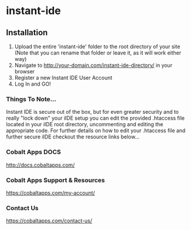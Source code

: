 # instant-ide

## Installation

1. Upload the entire 'instant-ide' folder to the root directory of your site
(Note that you can rename that folder or leave it, as it will work either way)
2. Navigate to http://your-domain.com/instant-ide-directory/ in your browser
3. Register a new Instant IDE User Account
4. Log In and GO!

### Things To Note...

Instant IDE is secure out of the box, but for even greater security and to really "lock down"
your iIDE setup you can edit the provided .htaccess file located in your iIDE root directory,
uncommenting and editing the appropriate code. For further details on how to edit your
.htaccess file and further secure iIDE checkout the resource links below...

### Cobalt Apps DOCS

http://docs.cobaltapps.com/

### Cobalt Apps Support & Resources

https://cobaltapps.com/my-account/

### Contact Us

https://cobaltapps.com/contact-us/